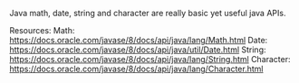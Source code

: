 Java math, date, string and character are really basic yet useful java APIs.

Resources:
Math: https://docs.oracle.com/javase/8/docs/api/java/lang/Math.html
Date: https://docs.oracle.com/javase/8/docs/api/java/util/Date.html
String: https://docs.oracle.com/javase/8/docs/api/java/lang/String.html
Character: https://docs.oracle.com/javase/8/docs/api/java/lang/Character.html
